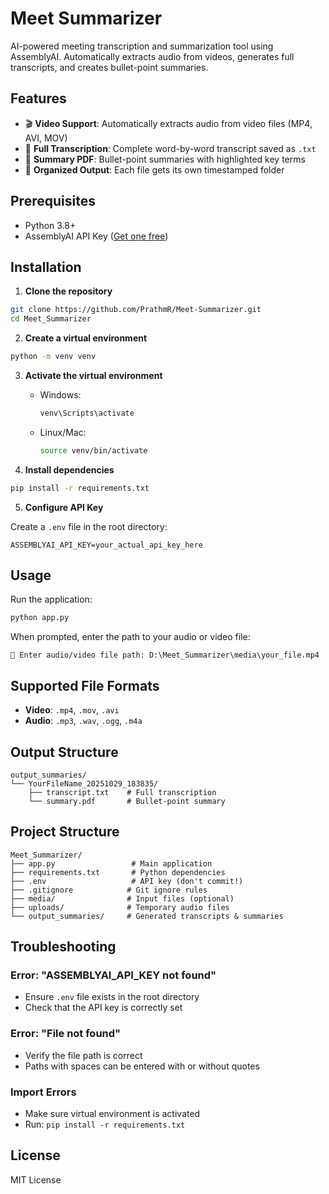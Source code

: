 # Meet Summarizer

AI-powered meeting transcription and summarization tool using AssemblyAI. Automatically extracts audio from videos, generates full transcripts, and creates bullet-point summaries.

## Features

- 🎬 **Video Support**: Automatically extracts audio from video files (MP4, AVI, MOV)
- 📝 **Full Transcription**: Complete word-by-word transcript saved as `.txt`
- 📄 **Summary PDF**: Bullet-point summaries with highlighted key terms
- 📁 **Organized Output**: Each file gets its own timestamped folder

## Prerequisites

- Python 3.8+
- AssemblyAI API Key ([Get one free](https://www.assemblyai.com/))

## Installation

1. **Clone the repository**
```bash
git clone https://github.com/PrathmR/Meet-Summarizer.git
cd Meet_Summarizer
```

2. **Create a virtual environment**
```bash
python -m venv venv
```

3. **Activate the virtual environment**
   - Windows:
     ```cmd
     venv\Scripts\activate
     ```
   - Linux/Mac:
     ```bash
     source venv/bin/activate
     ```

4. **Install dependencies**
```bash
pip install -r requirements.txt
```

5. **Configure API Key**

Create a `.env` file in the root directory:
```
ASSEMBLYAI_API_KEY=your_actual_api_key_here
```

## Usage

Run the application:
```bash
python app.py
```

When prompted, enter the path to your audio or video file:
```
📁 Enter audio/video file path: D:\Meet_Summarizer\media\your_file.mp4
```

## Supported File Formats

- **Video**: `.mp4`, `.mov`, `.avi`
- **Audio**: `.mp3`, `.wav`, `.ogg`, `.m4a`

## Output Structure

```
output_summaries/
└── YourFileName_20251029_183835/
    ├── transcript.txt    # Full transcription
    └── summary.pdf       # Bullet-point summary
```

## Project Structure

```
Meet_Summarizer/
├── app.py                 # Main application
├── requirements.txt       # Python dependencies
├── .env                   # API key (don't commit!)
├── .gitignore            # Git ignore rules
├── media/                # Input files (optional)
├── uploads/              # Temporary audio files
└── output_summaries/     # Generated transcripts & summaries
```

## Troubleshooting

### Error: "ASSEMBLYAI_API_KEY not found"
- Ensure `.env` file exists in the root directory
- Check that the API key is correctly set

### Error: "File not found"
- Verify the file path is correct
- Paths with spaces can be entered with or without quotes

### Import Errors
- Make sure virtual environment is activated
- Run: `pip install -r requirements.txt`

## License

MIT License
